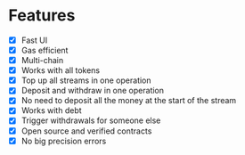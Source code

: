 # Features

* [x] Fast UI
* [x] Gas efficient
* [x] Multi-chain
* [x] Works with all tokens
* [x] Top up all streams in one operation
* [x] Deposit and withdraw in one operation
* [x] No need to deposit all the money at the start of the stream
* [x] Works with debt
* [x] Trigger withdrawals for someone else
* [x] Open source and verified contracts
* [x] No big precision errors
